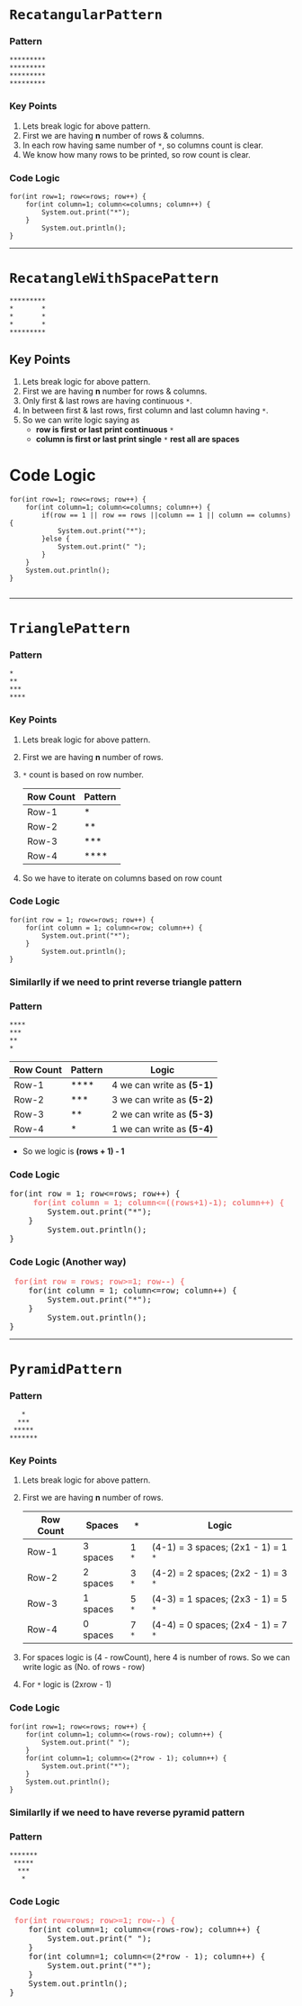 # **```RecatangularPattern```**
### Pattern
```
*********
*********
*********
*********
```
### Key Points
1. Lets break logic for above pattern.
2. First we are having **n** number of rows & columns.
3. In each row having same number of  ```*```, so columns count is clear.
4. We know how many rows to be printed, so row count is clear.

### Code Logic
```
for(int row=1; row<=rows; row++) {
	for(int column=1; column<=columns; column++) {
	    System.out.print("*");
	}
		System.out.println();
}
```
-------
# **```RecatangleWithSpacePattern```**
```
*********
*       *
*       *
*       *
*********
```
## Key Points
1. Lets break logic for above pattern.
2. First we are having **n** number for rows & columns.
3. Only first & last rows are having continuous ```*```.
4. In between first & last rows, first column and last column having ```*```.
5. So we can write logic saying as
    * **row is first or last print continuous** ```*```
    * **column is first or last print single** ```*``` **rest all are spaces**

# Code Logic
```
for(int row=1; row<=rows; row++) {
	for(int column=1; column<=columns; column++) {
		if(row == 1 || row == rows ||column == 1 || column == columns) {
			System.out.print("*");
		}else {
			System.out.print(" ");
		}
    }
	System.out.println();
}
	
```
---
# **```TrianglePattern```**
### Pattern
```
*
**
***
****
```
### Key Points
1. Lets break logic for above pattern.
2. First we are having **n** number of rows.
3. ```*``` count is based on row number.

    | **Row Count** | **Pattern** |
    | ----------- | ----------- |
    | Row-1 | * |
    | Row-2 | ** |
    | Row-3 | *** |
    | Row-4 | **** |

4. So we have to iterate on columns based on row count

### Code Logic
```
for(int row = 1; row<=rows; row++) {
	for(int column = 1; column<=row; column++) {
		System.out.print("*");
	}
	    System.out.println();
}
```

### Similarlly if we need to print reverse triangle pattern
### Pattern
```
****
***
**
*
```

| **Row Count** | **Pattern** |**Logic**|
| ----------- | ----------- | ----------- |
| Row-1 | **** | 4 we can write as **(5-1)**|
| Row-2 | *** | 3 we can write as **(5-2)**|
| Row-3 | ** | 2 we can write as **(5-3)**|
| Row-4 | * | 1 we can write as **(5-4)**|

* So we logic is **(rows + 1) - 1**
### Code Logic
<pre>
for(int row = 1; row<=rows; row++) {
	<span style="color:lightcoral"><strong> for(int column = 1; column<=((rows+1)-1); column++) {</strong></span>
		System.out.print("*");
	}
	    System.out.println();
}
</pre>
### Code Logic (Another way)
<pre>
<span style="color:lightcoral"><strong> for(int row = rows; row>=1; row--) {</strong></span>
	for(int column = 1; column<=row; column++) {
		System.out.print("*");
	}
	    System.out.println();
}
</pre>
---
# **```PyramidPattern```**
### Pattern
```
   *
  ***
 *****
*******
```
### Key Points
1. Lets break logic for above pattern.
2. First we are having **n** number of rows.


    | **Row Count** | **Spaces** | ```*``` | Logic |
    | ----------- | ----------- |----------- |----------- |
    | Row-1 | 3 spaces | 1 ```*```| (4-1) = 3 spaces; (2x1 - 1) = 1 ```*```|
    | Row-2 | 2 spaces | 3 ```*```| (4-2) = 2 spaces; (2x2 - 1) = 3 ```*```|
    | Row-3 | 1 spaces | 5 ```*```| (4-3) = 1 spaces; (2x3 - 1) = 5 ```*```|
    | Row-4 | 0 spaces | 7 ```*```| (4-4) = 0 spaces; (2x4 - 1) = 7 ```*```|

3. For spaces logic is (4 - rowCount), here 4 is number of rows. So we can write logic as (No. of rows - row)
4. For ```*``` logic is (2xrow - 1)

### Code Logic
```
for(int row=1; row<=rows; row++) {
	for(int column=1; column<=(rows-row); column++) {
		System.out.print(" ");
	}
	for(int column=1; column<=(2*row - 1); column++) {
		System.out.print("*");
	}
	System.out.println();
}
```

### Similarlly if we need to have reverse pyramid pattern
### Pattern
```
*******
 *****
  ***
   *  
```
### Code Logic
<pre>
<span style="color:lightcoral"><strong> for(int row=rows; row>=1; row--) {</strong></span>
	for(int column=1; column<=(rows-row); column++) {
		System.out.print(" ");
	}
	for(int column=1; column<=(2*row - 1); column++) {
		System.out.print("*");
	}
	System.out.println();
}
</pre>
